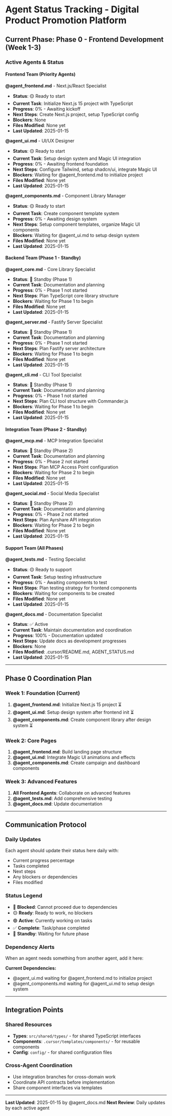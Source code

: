 # Agent Status Tracking - Digital Product Promotion Platform

## Current Phase: **Phase 0 - Frontend Development** (Week 1-3)

### Active Agents & Status

#### Frontend Team (Priority Agents)

**@agent_frontend.md** - Next.js/React Specialist
- **Status**: 🟡 Ready to start
- **Current Task**: Initialize Next.js 15 project with TypeScript
- **Progress**: 0% - Awaiting kickoff
- **Next Steps**: Create Next.js project, setup TypeScript config
- **Blockers**: None
- **Files Modified**: None yet
- **Last Updated**: 2025-01-15

**@agent_ui.md** - UI/UX Designer  
- **Status**: 🟡 Ready to start
- **Current Task**: Setup design system and Magic UI integration
- **Progress**: 0% - Awaiting frontend foundation
- **Next Steps**: Configure Tailwind, setup shadcn/ui, integrate Magic UI
- **Blockers**: Waiting for @agent_frontend.md to initialize project
- **Files Modified**: None yet
- **Last Updated**: 2025-01-15

**@agent_components.md** - Component Library Manager
- **Status**: 🟡 Ready to start  
- **Current Task**: Create component template system
- **Progress**: 0% - Awaiting design system
- **Next Steps**: Setup component templates, organize Magic UI components
- **Blockers**: Waiting for @agent_ui.md to setup design system
- **Files Modified**: None yet
- **Last Updated**: 2025-01-15

#### Backend Team (Phase 1 - Standby)

**@agent_core.md** - Core Library Specialist
- **Status**: 🔵 Standby (Phase 1)
- **Current Task**: Documentation and planning
- **Progress**: 0% - Phase 1 not started
- **Next Steps**: Plan TypeScript core library structure
- **Blockers**: Waiting for Phase 1 to begin
- **Files Modified**: None yet
- **Last Updated**: 2025-01-15

**@agent_server.md** - Fastify Server Specialist
- **Status**: 🔵 Standby (Phase 1)
- **Current Task**: Documentation and planning
- **Progress**: 0% - Phase 1 not started  
- **Next Steps**: Plan Fastify server architecture
- **Blockers**: Waiting for Phase 1 to begin
- **Files Modified**: None yet
- **Last Updated**: 2025-01-15

**@agent_cli.md** - CLI Tool Specialist
- **Status**: 🔵 Standby (Phase 1)
- **Current Task**: Documentation and planning
- **Progress**: 0% - Phase 1 not started
- **Next Steps**: Plan CLI tool structure with Commander.js
- **Blockers**: Waiting for Phase 1 to begin
- **Files Modified**: None yet
- **Last Updated**: 2025-01-15

#### Integration Team (Phase 2 - Standby)

**@agent_mcp.md** - MCP Integration Specialist
- **Status**: 🔵 Standby (Phase 2)
- **Current Task**: Documentation and planning
- **Progress**: 0% - Phase 2 not started
- **Next Steps**: Plan MCP Access Point configuration
- **Blockers**: Waiting for Phase 2 to begin
- **Files Modified**: None yet
- **Last Updated**: 2025-01-15

**@agent_social.md** - Social Media Specialist  
- **Status**: 🔵 Standby (Phase 2)
- **Current Task**: Documentation and planning
- **Progress**: 0% - Phase 2 not started
- **Next Steps**: Plan Ayrshare API integration
- **Blockers**: Waiting for Phase 2 to begin
- **Files Modified**: None yet
- **Last Updated**: 2025-01-15

#### Support Team (All Phases)

**@agent_tests.md** - Testing Specialist
- **Status**: 🟡 Ready to support
- **Current Task**: Setup testing infrastructure
- **Progress**: 0% - Awaiting components to test
- **Next Steps**: Plan testing strategy for frontend components
- **Blockers**: Waiting for components to be created
- **Files Modified**: None yet
- **Last Updated**: 2025-01-15

**@agent_docs.md** - Documentation Specialist
- **Status**: ✅ Active
- **Current Task**: Maintain documentation and coordination
- **Progress**: 100% - Documentation updated
- **Next Steps**: Update docs as development progresses
- **Blockers**: None
- **Files Modified**: .cursor/README.md, AGENT_STATUS.md
- **Last Updated**: 2025-01-15

---

## Phase 0 Coordination Plan

### Week 1: Foundation (Current)
1. **@agent_frontend.md**: Initialize Next.js 15 project ⏳
2. **@agent_ui.md**: Setup design system after frontend init ⏳
3. **@agent_components.md**: Create component library after design system ⏳

### Week 2: Core Pages
1. **@agent_frontend.md**: Build landing page structure
2. **@agent_ui.md**: Integrate Magic UI animations and effects  
3. **@agent_components.md**: Create campaign and dashboard components

### Week 3: Advanced Features
1. **All Frontend Agents**: Collaborate on advanced features
2. **@agent_tests.md**: Add comprehensive testing
3. **@agent_docs.md**: Update documentation

---

## Communication Protocol

### Daily Updates
Each agent should update their status here daily with:
- Current progress percentage
- Tasks completed
- Next steps
- Any blockers or dependencies
- Files modified

### Status Legend
- 🔴 **Blocked**: Cannot proceed due to dependencies
- 🟡 **Ready**: Ready to work, no blockers
- 🟢 **Active**: Currently working on tasks
- ✅ **Complete**: Task/phase completed
- 🔵 **Standby**: Waiting for future phase

### Dependency Alerts
When an agent needs something from another agent, add it here:

**Current Dependencies:**
- @agent_ui.md waiting for @agent_frontend.md to initialize project
- @agent_components.md waiting for @agent_ui.md to setup design system

---

## Integration Points

### Shared Resources
- **Types**: `src/shared/types/` - for shared TypeScript interfaces
- **Components**: `.cursor/templates/components/` - for reusable components
- **Config**: `config/` - for shared configuration files

### Cross-Agent Coordination
- Use integration branches for cross-domain work
- Coordinate API contracts before implementation
- Share component interfaces via templates

---

**Last Updated**: 2025-01-15 by @agent_docs.md
**Next Review**: Daily updates by each active agent 